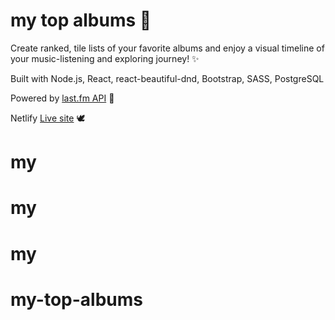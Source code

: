# my top albums 💃

Create ranked, tile lists of your favorite albums and enjoy a visual timeline of your music-listening and exploring journey! ✨

Built with Node.js, React, react-beautiful-dnd, Bootstrap, SASS, PostgreSQL

Powered by [last.fm API](https://www.last.fm/api/) 🎷

Netlify [Live site](https://my-top-albums.netlify.app/) 🕊️
# my
# my
# my
# my-top-albums
